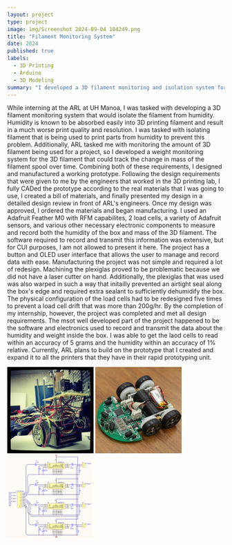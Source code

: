 ```yaml
---
layout: project
type: project
image: img/Screenshot 2024-09-04 104249.png
title: "Filament Monitoring System"
date: 2024
published: true
labels:
  - 3D Printing
  - Arduino
  - 3D Modeling
summary: "I developed a 3D filament monitoring and isolation system for the Applied Research Laboroatory at UH Manoa."
---
```

  While interning at the ARL at UH Manoa, I was tasked with developing a 3D filament monitoring system that would isolate the filament from humidity. Humidity is known to be absorbed easily into 3D printing filament and result in a much worse print quality and resolution. I was tasked with 
isolating filament that is being used to print parts from humidity to prevent this problem. Additionally, ARL tasked me with monitoring the amount of 3D filament being used for a project, so I developed a weight monitoring system for the 3D filament that could track the change in mass of the 
filament spool over time. Combining both of these requirements, I designed and manufactured a working prototype. Following the design requirements that were given to me by the engineers that worked in the 3D printing lab, I fully CADed the prototype according to the real materials that I was
going to use, I created a bill of materials, and finally presented my design in a detailed design review in front of ARL's engineers. Once my design was approved, I ordered the materials and began manufacturing. 
  I used an Adafruit Feather M0 with RFM capabilites, 2 load cells, a variety of Adafruit sensors, and various other necessary electronic components to measure and record both the humidity of the box and mass of the 3D filament. The software required to record and transmit this information was
extensive, but for CUI purposes, I am not allowed to present it here. The project has a button and OLED user interface that allows the user to manage and record data with ease. Manufacturing the project was not simple and required a lot of redesign. Machining the plexiglas proved to be problematic
because we did not have a laser cutter on hand. Additionally, the plexiglas that was used was also warped in such a way that initailly prevented an airtight seal along the box's edge and required extra sealant to sufficiently dehumidify the box. The physical configuration of the load cells had to be redesigned 
five times to prevent a load cell drift that was more than 200g/hr. By the completion of my internship, however, the project was completed and met all design requirements.
  The msot well developed part of the project happened to be the software and electronics used to record and transmit the data about the humidity and weight inside the box. I was able to get the laod cells to read within an accuracy of 5 grams and the humidity within an accuracy of 1% relative. Currently, ARL
plans to build on the prototype that I created and expand it to all the printers that they have in their rapid prototyping unit.
<div class="text-center p-4">
  <img width="200px" src="../img/micromouse/micromouse-robot.png" class="img-thumbnail" >
  <img width="200px" src="../img/micromouse/micromouse-robot-2.jpg" class="img-thumbnail" >
  <img width="200px" src="../img/micromouse/micromouse-circuit.png" class="img-thumbnail" >
</div>

